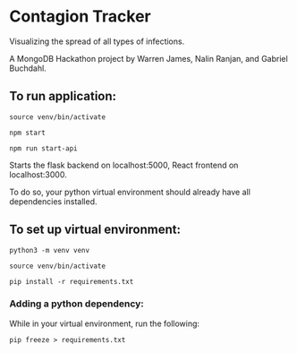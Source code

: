 # Contagion Tracker

Visualizing the spread of all types of infections.

A MongoDB Hackathon project by Warren James, Nalin Ranjan, and Gabriel Buchdahl.

## To run application:

`source venv/bin/activate`

`npm start`

`npm run start-api`

Starts the flask backend on localhost:5000, React frontend on localhost:3000.

To do so, your python virtual environment should already have all dependencies installed.

<!-- This should be done after `npm start` has been run to test the application with both the frontend and backend -->

## To set up virtual environment:

`python3 -m venv venv`

`source venv/bin/activate`

`pip install -r requirements.txt`

### Adding a python dependency:

While in your virtual environment, run the following:

`pip freeze > requirements.txt`
